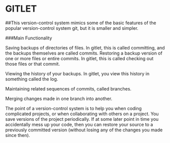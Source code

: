 # GITLET

##This version-control system mimics some of the basic features of the popular version-control system git, but it is smaller and simpler.

###Main Functionality

 Saving backups of directories of files. In gitlet, this is called committing, and the backups themselves are called commits.
Restoring a backup version of one or more files or entire commits. In gitlet, this is called checking out those files or that commit.

 Viewing the history of your backups. In gitlet, you view this history in something called the log.

 Maintaining related sequences of commits, called branches.

 Merging changes made in one branch into another.

 The point of a version-control system is to help you when coding complicated projects, or when collaborating with others on a project. You save versions of the project periodically. If at some later point in time you accidentally mess up your code, then you can restore your source to a previously committed version (without losing any of the changes you made since then).